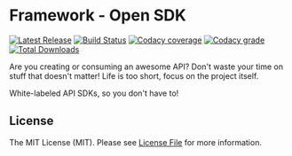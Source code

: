 # Framework - Open SDK

[![Latest Release](https://img.shields.io/github/release/open-sdk/framework/all.svg?style=flat-square)](https://github.com/open-sdk/framework/releases)
[![Build Status](https://img.shields.io/travis/open-sdk/framework/master.svg?style=flat-square)](https://travis-ci.org/open-sdk/framework)
[![Codacy coverage](https://img.shields.io/codacy/coverage/66b87cbaaa7345e98ad5d34f60d181a4.svg?style=flat-square)](https://www.codacy.com/app/open-sdk/framework)
[![Codacy grade](https://img.shields.io/codacy/grade/66b87cbaaa7345e98ad5d34f60d181a4.svg?style=flat-square)](https://www.codacy.com/app/open-sdk/framework)
[![Total Downloads](https://img.shields.io/packagist/dt/open-sdk/framework.svg?style=flat-square)](https://packagist.org/packages/open-sdk/framework)

Are you creating or consuming an awesome API? Don't waste your time on stuff 
that doesn't matter! Life is too short, focus on the project itself. 

White-labeled API SDKs, so you don't have to!

## License

The MIT License (MIT). Please see [License File](LICENSE.md) for more information.
